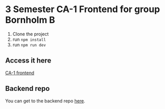 # 3 Semester CA-1 Frontend for group Bornholm B

1. Clone the project
2. run `npm install`
3. run `npm run dev`

## Access it here
[CA-1 frontend](https://altantthewired.me)


## Backend repo
You can get to the backend repo [here](https://github.com/Altant457/CA-1-backend).

